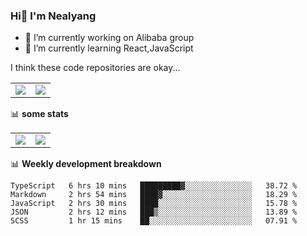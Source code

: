 ### Hi👋 I'm Nealyang

- 🔭 I’m currently working on Alibaba group
- 🌱 I’m currently learning React,JavaScript


I think these code repositories are okay...

<table>
  <tbody>
    <tr>
      <td>
        <a href="https://github.com/Nealyang/React-Express-Blog-Demo">
          <img align="center" src="https://github-readme-stats.vercel.app/api/pin/?username=Nealyang&repo=React-Express-Blog-Demo&theme=chartreuse-dark" />
        </a>
      </td>
       <td>
        <a href="https://github.com/Nealyang/PersonalBlog">
          <img align="center" src="https://github-readme-stats.vercel.app/api/pin/?username=Nealyang&repo=PersonalBlog&theme=chartreuse-dark" />
        </a>
      </td>
    </tr>
  </tbody>
</table>

📊 **some stats**


<table>
  <tbody>
    <tr>
      <td>
          <img align="center" src="https://github-readme-stats.vercel.app/api?username=Nealyang&theme=chartreuse-dark&show_icons=true" />
      </td>
       <td>
          <img align="center" src="https://github-readme-stats.vercel.app/api/top-langs/?username=Nealyang&theme=chartreuse-dark" />
      </td>
    </tr>
  </tbody>
</table>

📊 **Weekly development breakdown**

<!--START_SECTION:waka-->
```text
TypeScript   6 hrs 10 mins   █████████▓░░░░░░░░░░░░░░░   38.72 % 
Markdown     2 hrs 54 mins   ████▓░░░░░░░░░░░░░░░░░░░░   18.29 % 
JavaScript   2 hrs 30 mins   ████░░░░░░░░░░░░░░░░░░░░░   15.78 % 
JSON         2 hrs 12 mins   ███▒░░░░░░░░░░░░░░░░░░░░░   13.89 % 
SCSS         1 hr 15 mins    ██░░░░░░░░░░░░░░░░░░░░░░░   07.91 % 
```
<!--END_SECTION:waka-->
